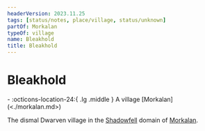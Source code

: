 ```yaml
---
headerVersion: 2023.11.25
tags: [status/notes, place/village, status/unknown]
partOf: Morkalan
typeOf: village
name: Bleakhold
title: Bleakhold
---
```

# Bleakhold
<div class="grid cards ext-narrow-margin ext-one-column" markdown>
-    :octicons-location-24:{ .lg .middle } A village [Morkalan](<./morkalan.md>)  
</div>


The dismal Dwarven village in the [Shadowfell](<./shadowfell.md>) domain of [Morkalan](<./morkalan.md>). 
